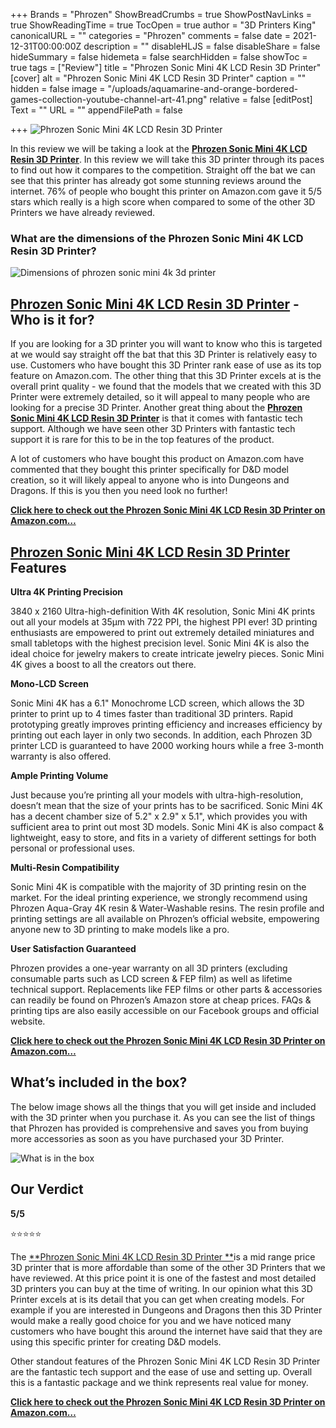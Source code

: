 +++
Brands = "Phrozen"
ShowBreadCrumbs = true
ShowPostNavLinks = true
ShowReadingTime = true
TocOpen = true
author = "3D Printers King"
canonicalURL = ""
categories = "Phrozen"
comments = false
date = 2021-12-31T00:00:00Z
description = ""
disableHLJS = false
disableShare = false
hideSummary = false
hidemeta = false
searchHidden = false
showToc = true
tags = ["Review"]
title = "Phrozen Sonic Mini 4K LCD Resin 3D Printer"
[cover]
alt = "Phrozen Sonic Mini 4K LCD Resin 3D Printer"
caption = ""
hidden = false
image = "/uploads/aquamarine-and-orange-bordered-games-collection-youtube-channel-art-41.png"
relative = false
[editPost]
Text = ""
URL = ""
appendFilePath = false

+++
![Phrozen Sonic Mini 4K LCD Resin 3D Printer](/uploads/5054c8a1-c810-4144-b111-739b238b9964.jpeg "Phrozen Sonic Mini 4K LCD Resin 3D Printer")

In this review we will be taking a look at the [**Phrozen Sonic Mini 4K LCD Resin 3D Printer**](https://www.amazon.com/gp/product/B08D7HK8Q1/ref=as_li_tl?ie=UTF8&tag=3dprintersking-20&camp=1789&creative=9325&linkCode=as2&creativeASIN=B08D7HK8Q1&linkId=9512cdef5b7c5880891ba82e775444a4).  In this review we will take this 3D printer through its paces to find out how it compares to the competition.  Straight off the bat we can see that this printer has already got some stunning reviews around the internet. 76% of people who bought this printer on Amazon.com gave it 5/5 stars which really is a high score when compared to some of the other 3D Printers we have already reviewed.

### **What are the dimensions of the Phrozen Sonic Mini 4K LCD Resin 3D Printer?**

![Dimensions of phrozen sonic mini 4k 3d printer](/uploads/2e0d31e0-e46a-414f-9625-2a51af2f8bee.jpeg "Dimensions of phrozen sonic mini 4k 3d printer")

## [**Phrozen Sonic Mini 4K LCD Resin 3D Printer**](https://www.amazon.com/gp/product/B08D7HK8Q1/ref=as_li_tl?ie=UTF8&tag=3dprintersking-20&camp=1789&creative=9325&linkCode=as2&creativeASIN=B08D7HK8Q1&linkId=9512cdef5b7c5880891ba82e775444a4) **- Who is it for?**

If you are looking for a 3D printer you will want to know who this is targeted at we would say straight off the bat that this 3D Printer is relatively easy to use.  Customers who have bought this 3D Printer rank ease of use as its top feature on Amazon.com.  The other thing that this 3D Printer excels at is the overall print quality - we found that the models that we created with this 3D Printer were extremely detailed, so it will appeal to many people who are looking for a precise 3D Printer.   Another great thing about the [**Phrozen Sonic Mini 4K LCD Resin 3D Printer**](https://www.amazon.com/gp/product/B08D7HK8Q1/ref=as_li_tl?ie=UTF8&tag=3dprintersking-20&camp=1789&creative=9325&linkCode=as2&creativeASIN=B08D7HK8Q1&linkId=9512cdef5b7c5880891ba82e775444a4) is that it comes with fantastic tech support.  Although we have seen other 3D Printers with fantastic tech support it is rare for this to be in the top features of the product. 

A lot of customers who have bought this product on Amazon.com have commented that they bought this printer specifically for D&D model creation, so it will likely appeal to anyone who is into Dungeons and Dragons.  If this is you then you need look no further!

[**Click here to check out the Phrozen Sonic Mini 4K LCD Resin 3D Printer on Amazon.com…**](#)

## [**Phrozen Sonic Mini 4K LCD Resin 3D Printer**](#) **Features**

**Ultra 4K Printing Precision**

3840 x 2160 Ultra-high-definition With 4K resolution, Sonic Mini 4K prints out all your models at 35µm with 722 PPI, the highest PPI ever! 3D printing enthusiasts are empowered to print out extremely detailed miniatures and small tabletops with the highest precision level. Sonic Mini 4K is also the ideal choice for jewelry makers to create intricate jewelry pieces. Sonic Mini 4K gives a boost to all the creators out there.

**Mono-LCD Screen**

Sonic Mini 4K has a 6.1" Monochrome LCD screen, which allows the 3D printer to print up to 4 times faster than traditional 3D printers. Rapid prototyping greatly improves printing efficiency and increases efficiency by printing out each layer in only two seconds. In addition, each Phrozen 3D printer LCD is guaranteed to have 2000 working hours while a free 3-month warranty is also offered.

**Ample Printing Volume**

Just because you’re printing all your models with ultra-high-resolution, doesn’t mean that the size of your prints has to be sacrificed. Sonic Mini 4K has a decent chamber size of 5.2" x 2.9" x 5.1", which provides you with sufficient area to print out most 3D models. Sonic Mini 4K is also compact & lightweight, easy to store, and fits in a variety of different settings for both personal or professional uses.

**Multi-Resin Compatibility**

Sonic Mini 4K is compatible with the majority of 3D printing resin on the market. For the ideal printing experience, we strongly recommend using Phrozen Aqua-Gray 4K resin & Water-Washable resins. The resin profile and printing settings are all available on Phrozen’s official website, empowering anyone new to 3D printing to make models like a pro.

**User Satisfaction Guaranteed**

Phrozen provides a one-year warranty on all 3D printers (excluding consumable parts such as LCD screen & FEP film) as well as lifetime technical support. Replacements like FEP films or other parts & accessories can readily be found on Phrozen’s Amazon store at cheap prices. FAQs & printing tips are also easily accessible on our Facebook groups and official website. 

[**Click here to check out the Phrozen Sonic Mini 4K LCD Resin 3D Printer on Amazon.com…**](https://www.amazon.com/gp/product/B08D7HK8Q1/ref=as_li_tl?ie=UTF8&tag=3dprintersking-20&camp=1789&creative=9325&linkCode=as2&creativeASIN=B08D7HK8Q1&linkId=9512cdef5b7c5880891ba82e775444a4)

## What’s included in the box?

The below image shows all the things that you will get inside and included with the 3D printer when you purchase it.  As you can see the list of things that Phrozen has provided is comprehensive and saves you from buying more accessories as soon as you have purchased your 3D Printer.

![What is in the box](/uploads/896679e5-6a14-4d3b-89a9-d9c8593e5862.jpeg "What is in the box")

## Our Verdict

**5/5**

⭐⭐⭐⭐⭐

The [**Phrozen Sonic Mini 4K LCD Resin 3D Printer **](https://www.amazon.com/gp/product/B08D7HK8Q1/ref=as_li_tl?ie=UTF8&tag=3dprintersking-20&camp=1789&creative=9325&linkCode=as2&creativeASIN=B08D7HK8Q1&linkId=9512cdef5b7c5880891ba82e775444a4)is a mid range price 3D printer that is more affordable than some of the other 3D Printers that we have reviewed.  At this price point it is one of the fastest and most detailed 3D printers you can buy at the time of writing.  In our opinion what this 3D Printer excels at is its detail that you can get when creating models.  For example if you are interested in Dungeons and Dragons then this 3D Printer would make a really good choice for you and we have noticed many customers who have bought this around the internet have said that they are using this specific printer for creating D&D models.

Other standout features of the Phrozen Sonic Mini 4K LCD Resin 3D Printer are the fantastic tech support and the ease of use and setting up.  Overall this is a fantastic package and we think represents real value for money.

[**Click here to check out the Phrozen Sonic Mini 4K LCD Resin 3D Printer on Amazon.com…**](https://www.amazon.com/gp/product/B08D7HK8Q1/ref=as_li_tl?ie=UTF8&tag=3dprintersking-20&camp=1789&creative=9325&linkCode=as2&creativeASIN=B08D7HK8Q1&linkId=9512cdef5b7c5880891ba82e775444a4)